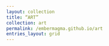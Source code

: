 ```yaml
---
layout: collection
title: “ART” 
collection: art 
permalink: /embermagma.github.io/art
entries_layout: grid
---
```


